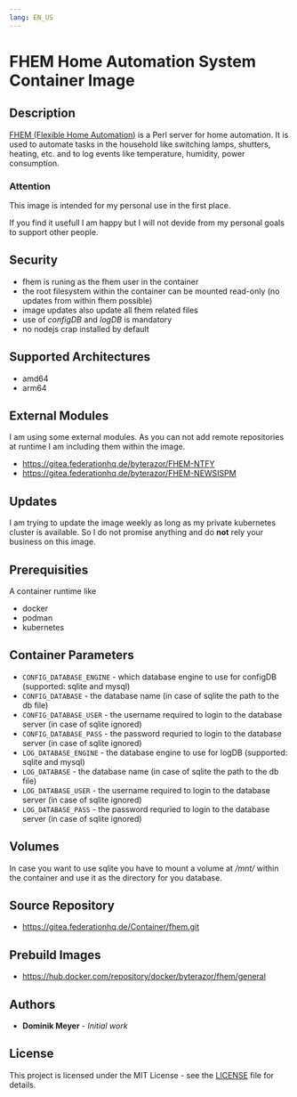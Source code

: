 ```yaml
---
lang: EN_US
---
```


# FHEM Home Automation System Container Image

## Description

[FHEM (Flexible Home Automation)](https://fhem.de)  is a Perl server for home automation. It is used to automate 
tasks in the household like switching lamps, shutters, heating, etc. and to log events like 
temperature, humidity, power consumption.

###  Attention
This image is intended for my personal use in the first place. 

If you find it usefull I am happy but I will not devide from my personal goals 
to support other people.

## Security

- fhem is runing as the fhem user in the container
- the root filesystem within the container can be mounted read-only (no updates from within fhem possible)
- image updates also update all fhem related files 
- use of *configDB* and *logDB* is mandatory
- no nodejs crap installed by default

## Supported Architectures

- amd64
- arm64

## External Modules

I am using some external modules. As you can not add remote repositories at runtime I am including them 
within the image.

* https://gitea.federationhq.de/byterazor/FHEM-NTFY
* https://gitea.federationhq.de/byterazor/FHEM-NEWSISPM

## Updates

I am trying to update the image weekly as long as my private kubernetes cluster is available. So I do not promise anything and do **not** rely 
your business on this image.

## Prerequisities

A container runtime like

* docker 
* podman
* kubernetes


## Container Parameters

* `CONFIG_DATABASE_ENGINE` - which database engine to use for configDB (supported: sqlite and mysql)
* `CONFIG_DATABASE` - the database name (in case of sqlite the path to the db file)
* `CONFIG_DATABASE_USER` - the username required to login to the database server (in case of sqlite ignored)
* `CONFIG_DATABASE_PASS` - the password requried to login to the database server (in case of sqlite ignored)
* `LOG_DATABASE_ENGINE` - the database engine to use for logDB (supported: sqlite and mysql)
* `LOG_DATABASE` - the database name (in case of sqlite the path to the db file)
* `LOG_DATABASE_USER` - the username required to login to the database server (in case of sqlite ignored)
* `LOG_DATABASE_PASS` - the password requried to login to the database server (in case of sqlite ignored)


## Volumes
In case you want to use sqlite you have to mount a volume at */mnt/* within the container and use 
it as the directory for you database.
 
## Source Repository

* https://gitea.federationhq.de/Container/fhem.git

## Prebuild Images

* https://hub.docker.com/repository/docker/byterazor/fhem/general

## Authors

* **Dominik Meyer** - *Initial work* 

## License

This project is licensed under the MIT License - see the [LICENSE](LICENSE) file for details.
